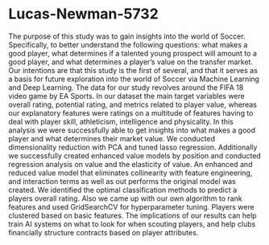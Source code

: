 # Lucas-Newman-5732
The purpose of this study was to gain insights into the world of Soccer. Specifically, to better
understand the following questions: what makes a good player, what determines if a talented
young prospect will amount to a good player, and what determines a player’s value on the transfer
market. Our intentions are that this study is the first of several, and that it serves as a basis for
future exploration into the world of Soccer via Machine Learning and Deep Learning. The data
for our study revolves around the FIFA 18 video game by EA Sports. In our dataset the main
target variables were overall rating, potential rating, and metrics related to player value, whereas
our explanatory features were ratings on a multitude of features having to deal with player skill,
athleticism, intelligence and physicality.
In this analysis we were successfully able to get insights into what makes a good player and
what determines their market value. We conducted dimensionality reduction with PCA and tuned
lasso regression. Additionally we successfully created enhanced value models by position and
conducted regression analysis on value and the elasticity of value. An enhanced and reduced
value model that eliminates collinearity with feature engineering, and interaction terms as well
as out performs the original model was created. We identified the optimal classification methods
to predict a players overall rating. Also we came up with our own algorithm to rank features
and used GridSearchCV for hyperparameter tuning. Players were clustered based on basic features.
The implications of our results can help train AI systems on what to look for when scouting
players, and help clubs financially structure contracts based on player attributes.
